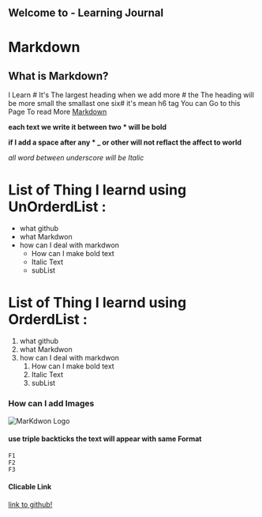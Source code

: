## Welcome to - Learning Journal
# Markdown
## What is Markdown?
 I Learn # It's The largest heading  when we add more # the The heading will be more small the smallast one six# it's mean h6 tag
 You can Go to this Page To read More [Markdown](https://guides.github.com/features/mastering-markdown/)
 
 **each text we write it between two * will be bold**
 
**if I add a space after any * _ or other will not reflact the affect  to world**

_all word between underscore will be Italic_

# List of Thing I learnd using UnOrderdList :
* what github
* what Markdwon
* how can I deal with markdwon
    * How can I make bold text
    * Italic Text
    * subList
 # List of Thing I learnd using OrderdList :
1. what github
2. what Markdwon
3. how can I deal with markdwon
    1. How can I make bold text
    2. Italic Text
    3. subList

### How can I  add Images 
![MarKdwon Logo](https://cdn0.iconfinder.com/data/icons/octicons/1024/markdown-512.png)

#### use triple backticks the text will appear with same Format
```
F1
F2
F3
```
#### Clicable Link

[link to github!](https://github.com/)


